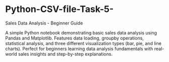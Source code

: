 # Python-CSV-file-Task-5-

Sales Data Analysis - Beginner Guide

A simple Python notebook demonstrating basic sales data analysis using Pandas and Matplotlib. Features data loading, groupby operations, statistical analysis, and three different visualization types (bar, pie, and line charts).
Perfect for beginners learning data analysis fundamentals with real-world sales insights and step-by-step explanations.
